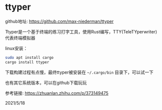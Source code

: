 # ttyper

github地址: https://github.com/max-niederman/ttyper  

Ttyper是一个基于终端的练习打字工具，使用Rust编写，TTY(TeleTYperwriter)代表终端模拟器  

linux安装：  
```bash
sudo apt install cargo
cargo install ttyper
```
下载构建过程有点慢，最终ttyper被安装在 `~/.cargo/bin` 目录下，可以试一下  

也有其它系统版本，可以在github下载玩玩  


参考链接: https://zhuanlan.zhihu.com/p/373149475  


2021/5/18  
